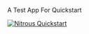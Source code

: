 A Test App For Quickstart

[![Nitrous Quickstart](https://nitrous-image-icons.s3.amazonaws.com/quickstart.svg)](https://www.nitrous.io/quickstart)
